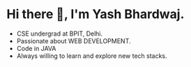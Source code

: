 #  Hi there 👋, I'm Yash Bhardwaj.
- CSE undergrad at BPIT, Delhi.
- Passionate about WEB DEVELOPMENT.
- Code in JAVA
- Always willing to learn and explore new tech stacks.






